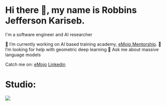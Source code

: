 # Hi there 👋, my name is Robbins Jefferson Kariseb.
I'm a software engineer and AI researcher

🔭 I’m currently working on AI based training academy, [eMojo Mentorship](https://emojo.appsuites.org/).
🤔 I’m looking for help with geometric deep learning
💬 Ask me about massive language models

Catch me on:
 [eMojo](https://emojo.appsuites.org/accounts/browse/instructors)  [Linkedin](https://www.linkedin.com/in/robbins-jefferson-kariseb-515988112/)

# Studio:

<img src="https://media.licdn.com/dms/image/D4D16AQHs70mEbM03yQ/profile-displaybackgroundimage-shrink_350_1400/0/1699696147302?e=1706140800&v=beta&t=C7Cj2GhVkZkpihRH7LRC08F08I0ul2-JSTPYH2WT5LQ" />

